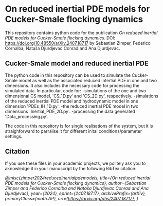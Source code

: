 # On reduced inertial PDE models for Cucker-Smale flocking dynamics
This repository contains python code for the publication _On reduced inertial PDE models for Cucker-Smale flocking dynamics_. DOI: 
https://doi.org/10.48550/arXiv.2407.18717 by Sebastian Zimper, Federico Cornalba, Nataša Djurdjevac Conrad and Ana Djurdjevac. 

## Cucker-Smale model and reduced inertial PDE
The python code in this repository can be used to simulate the Cucker-Smale model as well as the associated reduced intertial PDE in one and two dimensions. It also includes the necessary code for processing the simulated data. In particular, code for:
-simulations of the one and two dimensional CS model, 'CS_1D.py' and 'CS_2D.py', respectively.
-simulations of the reduced inertial PDE model and hydrodynamic model in one dimension 'PDEs_IH_1D.py'.
-the reduced inertial PDE model in two dimensions 'Inertial_PDE_2D.py'.
-processing the data generated 'Data_processing.py'.

The code in this repository is for single realisations of the system, but it is straighforward to parralise it for different inital conditions/parameter settings.

## Citation
If you use these files in your academic projects, we politely ask you to aknowledge it in your manuscript by the following BibTex citation:

*@misc{zimper2024reducedinertialpdemodels,
      title={On reduced inertial PDE models for Cucker-Smale flocking dynamics}, 
      author={Sebastian Zimper and Federico Cornalba and Nataša Djurdjevac Conrad and Ana Djurdjevac},
      year={2024},
      eprint={2407.18717},
      archivePrefix={arXiv},
      primaryClass={math.AP},
      url={https://arxiv.org/abs/2407.18717}, 
}*